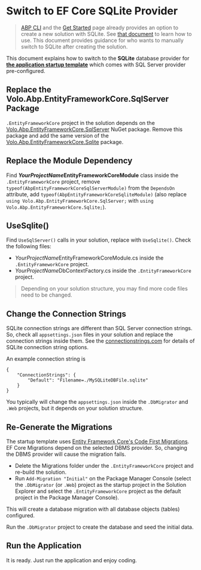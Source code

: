 # Switch to EF Core SQLite Provider

> [ABP CLI](CLI.md) and the [Get Started](https://abp.io/get-started) page already provides an option to create a new solution with SQLite. See [that document](Entity-Framework-Core-Other-DBMS.md) to learn how to use. This document provides guidance for who wants to manually switch to SQLite after creating the solution.

This document explains how to switch to the **SQLite** database provider for **[the application startup template](Startup-Templates/Application.md)** which comes with SQL Server provider pre-configured.

## Replace the Volo.Abp.EntityFrameworkCore.SqlServer Package

`.EntityFrameworkCore` project in the solution depends on the [Volo.Abp.EntityFrameworkCore.SqlServer](https://www.nuget.org/packages/Volo.Abp.EntityFrameworkCore.SqlServer) NuGet package. Remove this package and add the same version of the [Volo.Abp.EntityFrameworkCore.Sqlite](https://www.nuget.org/packages/Volo.Abp.EntityFrameworkCore.Sqlite) package.

## Replace the Module Dependency

Find ***YourProjectName*EntityFrameworkCoreModule** class inside the `.EntityFrameworkCore` project, remove `typeof(AbpEntityFrameworkCoreSqlServerModule)` from the `DependsOn` attribute, add `typeof(AbpEntityFrameworkCoreSqliteModule)` (also replace `using Volo.Abp.EntityFrameworkCore.SqlServer;` with `using Volo.Abp.EntityFrameworkCore.Sqlite;`).

## UseSqlite()

Find `UseSqlServer()` calls in your solution, replace with `UseSqlite()`. Check the following files:

* *YourProjectName*EntityFrameworkCoreModule.cs inside the `.EntityFrameworkCore` project.
* *YourProjectName*DbContextFactory.cs inside the `.EntityFrameworkCore` project.

> Depending on your solution structure, you may find more code files need to be changed.

## Change the Connection Strings

SQLite connection strings are different than SQL Server connection strings. So, check all `appsettings.json` files in your solution and replace the connection strings inside them. See the [connectionstrings.com]( https://www.connectionstrings.com/sqlite/ ) for details of SQLite connection string options.

An example connection string is

```
{
    "ConnectionStrings": {
        "Default": "Filename=./MySQLiteDBFile.sqlite"
    }
}
```

You typically will change the `appsettings.json` inside the `.DbMigrator` and `.Web` projects, but it depends on your solution structure.

## Re-Generate the Migrations

The startup template uses [Entity Framework Core's Code First Migrations](https://docs.microsoft.com/en-us/ef/core/managing-schemas/migrations/). EF Core Migrations depend on the selected DBMS provider. So, changing the DBMS provider will cause the migration fails.

* Delete the Migrations folder under the `.EntityFrameworkCore` project and re-build the solution.
* Run `Add-Migration "Initial"` on the Package Manager Console (select the `.DbMigrator`  (or `.Web`) project as the startup project in the Solution Explorer and select the `.EntityFrameworkCore` project as the default project in the Package Manager Console).

This will create a database migration with all database objects (tables) configured.

Run the `.DbMigrator` project to create the database and seed the initial data.

## Run the Application

It is ready. Just run the application and enjoy coding.
